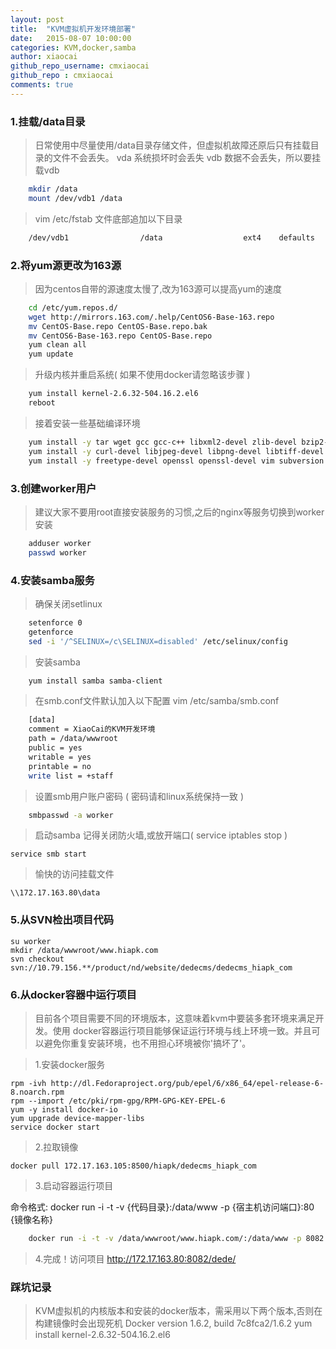 ```yaml
---
layout: post
title:  "KVM虚拟机开发环境部署"
date:   2015-08-07 10:00:00
categories: KVM,docker,samba
author: xiaocai
github_repo_username: cmxiaocai
github_repo : cmxiaocai
comments: true
---
```


### 1.挂载/data目录
> 日常使用中尽量使用/data目录存储文件，但虚拟机故障还原后只有挂载目录的文件不会丢失。
> vda 系统损坏时会丢失
> vdb 数据不会丢失，所以要挂载vdb

~~~ bash
    mkdir /data
	mount /dev/vdb1 /data
~~~

> vim /etc/fstab 文件底部追加以下目录

~~~bash
	/dev/vdb1                /data                  ext4    defaults        0 0
~~~


### 2.将yum源更改为163源
> 因为centos自带的源速度太慢了,改为163源可以提高yum的速度

~~~bash
	cd /etc/yum.repos.d/
	wget http://mirrors.163.com/.help/CentOS6-Base-163.repo
	mv CentOS-Base.repo CentOS-Base.repo.bak
	mv CentOS6-Base-163.repo CentOS-Base.repo
	yum clean all
	yum update
~~~

> 升级内核并重启系统( 如果不使用docker请忽略该步骤 )

~~~bash
	yum install kernel-2.6.32-504.16.2.el6
	reboot
~~~

> 接着安装一些基础编译环境

~~~bash
	yum install -y tar wget gcc gcc-c++ libxml2-devel zlib-devel bzip2-devel 
	yum install -y curl-devel libjpeg-devel libpng-devel libtiff-devel libxslt-devel
	yum install -y freetype-devel openssl openssl-devel vim subversion pcre-devel
~~~

### 3.创建worker用户
> 建议大家不要用root直接安装服务的习惯,之后的nginx等服务切换到worker安装

~~~bash
	adduser worker
	passwd worker
~~~

### 4.安装samba服务
> 确保关闭setlinux

~~~bash
	setenforce 0
	getenforce
	sed -i '/^SELINUX=/c\SELINUX=disabled' /etc/selinux/config
~~~

> 安装samba

~~~bash
	yum install samba samba-client
~~~


> 在smb.conf文件默认加入以下配置
> vim /etc/samba/smb.conf

~~~bash
	[data]
	comment = XiaoCai的KVM开发环境
	path = /data/wwwroot
	public = yes
	writable = yes
	printable = no
	write list = +staff
~~~

> 设置smb用户账户密码 ( 密码请和linux系统保持一致 )


~~~bash
	smbpasswd -a worker
~~~

> 启动samba
> 记得关闭防火墙,或放开端口( service iptables stop )

	service smb start

> 愉快的访问挂载文件

	\\172.17.163.80\data

### 5.从SVN检出项目代码
	su worker
	mkdir /data/wwwroot/www.hiapk.com
	svn checkout svn://10.79.156.**/product/nd/website/dedecms/dedecms_hiapk_com

### 6.从docker容器中运行项目
> 目前各个项目需要不同的环境版本，这意味着kvm中要装多套环境来满足开发。使用 docker容器运行项目能够保证运行环境与线上环境一致。并且可以避免你重复安装环境，也不用担心环境被你'搞坏了'。

> 1.安装docker服务

	rpm -ivh http://dl.Fedoraproject.org/pub/epel/6/x86_64/epel-release-6-8.noarch.rpm
	rpm --import /etc/pki/rpm-gpg/RPM-GPG-KEY-EPEL-6
	yum -y install docker-io
	yum upgrade device-mapper-libs
	service docker start

> 2.拉取镜像
	
	docker pull 172.17.163.105:8500/hiapk/dedecms_hiapk_com

> 3.启动容器运行项目

命令格式: docker run -i -t -v {代码目录}:/data/www -p {宿主机访问端口}:80 {镜像名称}

~~~ bash
	docker run -i -t -v /data/wwwroot/www.hiapk.com/:/data/www -p 8082:80 --privileged  hiapk-php53
~~~

> 4.完成！访问项目
http://172.17.163.80:8082/dede/



### 踩坑记录
> KVM虚拟机的内核版本和安装的docker版本，需采用以下两个版本,否则在构建镜像时会出现死机
> Docker version 1.6.2, build 7c8fca2/1.6.2
> yum install kernel-2.6.32-504.16.2.el6